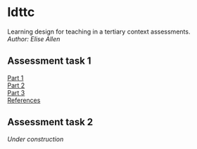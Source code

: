 # ldttc
Learning design for teaching in a tertiary context assessments.  
*Author: Elise Allen*

## Assessment task 1
[Part 1](learning-design-plan-1.md)  
[Part 2](learning-design-plan-2.md)  
[Part 3](learning-design-plan-3.md)  
[References](ref.html)

## Assessment task 2
*Under construction*
